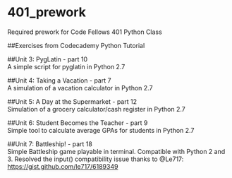 # 401_prework
Required prework for Code Fellows 401 Python Class

##Exercises from Codecademy Python Tutorial

##Unit 3: PygLatin - part 10  
A simple script for pyglatin in Python 2.7  

##Unit 4: Taking a Vacation - part 7  
A simulation of a vacation calculator in Python 2.7  

##Unit 5: A Day at the Supermarket - part 12  
Simulation of a grocery calculator/cash register in Python 2.7  

##Unit 6: Student Becomes the Teacher - part 9  
Simple tool to calculate average GPAs for students in Python 2.7

##Unit 7: Battleship! - part 18  
Simple Battleship game playable in terminal. Compatible with Python 2 and 3.
Resolved the input() compatibility issue thanks to @Le717: https://gist.github.com/le717/6189349
